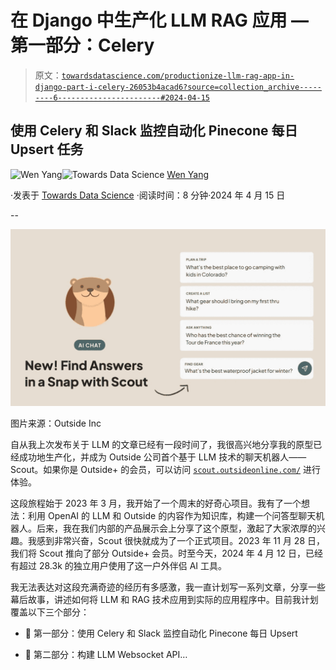 # 在 Django 中生产化 LLM RAG 应用 — 第一部分：Celery

> 原文：[`towardsdatascience.com/productionize-llm-rag-app-in-django-part-i-celery-26053b4acad6?source=collection_archive---------6-----------------------#2024-04-15`](https://towardsdatascience.com/productionize-llm-rag-app-in-django-part-i-celery-26053b4acad6?source=collection_archive---------6-----------------------#2024-04-15)

## 使用 Celery 和 Slack 监控自动化 Pinecone 每日 Upsert 任务

[](https://medium.com/@wen_yang?source=post_page---byline--26053b4acad6--------------------------------)![Wen Yang](https://medium.com/@wen_yang?source=post_page---byline--26053b4acad6--------------------------------)[](https://towardsdatascience.com/?source=post_page---byline--26053b4acad6--------------------------------)![Towards Data Science](https://towardsdatascience.com/?source=post_page---byline--26053b4acad6--------------------------------) [Wen Yang](https://medium.com/@wen_yang?source=post_page---byline--26053b4acad6--------------------------------)

·发表于 [Towards Data Science](https://towardsdatascience.com/?source=post_page---byline--26053b4acad6--------------------------------) ·阅读时间：8 分钟·2024 年 4 月 15 日

--

![](img/1db79db1a45ef0ccf3d46b4476feec43.png)

图片来源：Outside Inc

自从我上次发布关于 LLM 的文章已经有一段时间了，我很高兴地分享我的原型已经成功地生产化，并成为 Outside 公司首个基于 LLM 技术的聊天机器人——Scout。如果你是 Outside+ 的会员，可以访问 [`scout.outsideonline.com/`](https://scout.outsideonline.com/) 进行体验。

这段旅程始于 2023 年 3 月，我开始了一个周末的好奇心项目。我有了一个想法：利用 OpenAI 的 LLM 和 Outside 的内容作为知识库，构建一个问答型聊天机器人。后来，我在我们内部的产品展示会上分享了这个原型，激起了大家浓厚的兴趣。我感到非常兴奋，Scout 很快就成为了一个正式项目。2023 年 11 月 28 日，我们将 Scout 推向了部分 Outside+ 会员。时至今天，2024 年 4 月 12 日，已经有超过 28.3k 的独立用户使用了这一户外伴侣 AI 工具。

我无法表达对这段充满奇迹的经历有多感激，我一直计划写一系列文章，分享一些幕后故事，讲述如何将 LLM 和 RAG 技术应用到实际的应用程序中。目前我计划覆盖以下三个部分：

+   🦦 第一部分：使用 Celery 和 Slack 监控自动化 Pinecone 每日 Upsert

+   🦦 第二部分：构建 LLM Websocket API…
